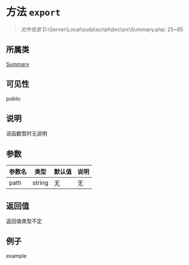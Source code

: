 # 方法 `export`



> *文件信息* D:\Server\Local\suda\script\doc\src\Summary.php: 25~85

## 所属类 

[Summary](../Summary.md)

## 可见性

 public 

## 说明

该函数暂时无说明


## 参数


| 参数名 | 类型 | 默认值 | 说明 |
|--------|-----|-------|-------|
| path |  string | 无 | 无 |



## 返回值

返回值类型不定


## 例子

example